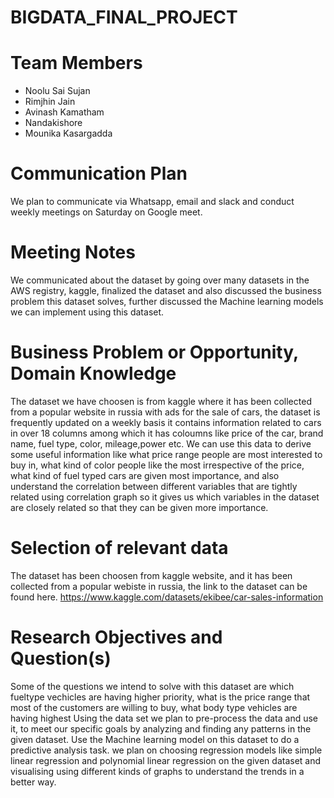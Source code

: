 # BIGDATA_FINAL_PROJECT
# Team Members
* Noolu Sai Sujan
* Rimjhin Jain
* Avinash Kamatham
* Nandakishore
* Mounika Kasargadda

# Communication Plan
We plan to communicate via Whatsapp, email and slack and conduct weekly meetings on Saturday on Google meet.

# Meeting Notes

We communicated about the dataset by going over many datasets in the AWS registry, kaggle, finalized the dataset and also discussed the business problem this dataset solves, further discussed the Machine learning models we can implement using this dataset.


# Business Problem or Opportunity, Domain Knowledge

The dataset we have choosen is from kaggle where it has been collected from a popular website in russia with ads for the sale of cars, the dataset is frequently updated on a weekly basis it contains information related to cars in over 18 columns among which it has coloumns like price of the car, brand name, fuel type, color, mileage,power etc. We can use this data to derive some useful information like what price range people are most interested to buy in, what kind of color people like the most irrespective of the price, what kind of fuel typed cars are given most importance, and also understand the correlation between different variables that are tightly related using correlation graph so it gives us which variables in the dataset are closely related so that they can be given more importance.


#  Selection of relevant data

The dataset has been choosen from kaggle website, and it has been collected from a popular webiste in russia, the link to the dataset can be found here.
https://www.kaggle.com/datasets/ekibee/car-sales-information

# Research Objectives and Question(s)

Some of the questions we intend to solve with this dataset are which fueltype vechicles are having higher priority, what is the price range that most of the customers are willing to buy, what body type vehicles are having highest 
Using the data set we plan to pre-process the data and use it, to meet our specific goals by analyzing and finding any patterns in the given dataset.
Use the Machine learning model on this dataset to do a predictive analysis task. we plan on choosing regression models like simple linear regression and polynomial linear regression on the given dataset and visualising using different kinds of graphs to understand the trends in a better way.


